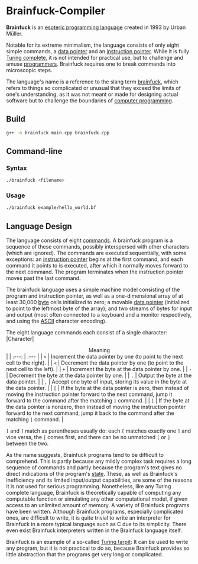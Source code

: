 # Brainfuck-Compiler
**Brainfuck** is an [esoteric programming language](https://en.wikipedia.org/wiki/Esoteric_programming_language "wiki") created in 1993 by Urban Müller.

Notable for its extreme minimalism, the language consists of only eight simple commands, a [data pointer](https://en.wikipedia.org/wiki/Data_pointer "wiki") and an [instruction pointer](https://en.wikipedia.org/wiki/Instruction_pointer "wiki"). While it is fully [Turing complete](https://en.wikipedia.org/wiki/Turing_completeness "wiki"), it is not intended for practical use, but to challenge and amuse [programmers](https://en.wikipedia.org/wiki/Programmers "wiki"). Brainfuck requires one to break commands into microscopic steps.

The language's name is a reference to the slang term [brainfuck](https://en.wiktionary.org/wiki/brainfuck "wiki"), which refers to things so complicated or unusual that they exceed the limits of one's understanding, as it was not meant or made for designing actual software but to challenge the boundaries of [computer programming](https://en.wikipedia.org/wiki/Computer_programming "wiki").

## Build
```bash
g++ -o brainfuck main.cpp brainfuck.cpp
```

## Command-line

### Syntax
```bash
./brainfuck <filename>
```
### Usage
```bash
./brainfuck example/hello_world.bf
```

## Language Design
The language consists of eight [commands](https://en.wikipedia.org/wiki/Command_(computing) "wiki"). A brainfuck program is a sequence of these commands, possibly interspersed with other characters (which are ignored). The commands are executed sequentially, with some exceptions: an [instruction pointer](https://en.wikipedia.org/wiki/Program_Counter "wiki") begins at the first command, and each command it points to is executed, after which it normally moves forward to the next command. The program terminates when the instruction pointer moves past the last command.

The brainfuck language uses a simple machine model consisting of the program and instruction pointer, as well as a one-dimensional array of at least 30,000 [byte](https://en.wikipedia.org/wiki/Byte "wiki") cells initialized to zero; a movable [data pointer](https://en.wikipedia.org/wiki/Pointer_(computer_programming) "wiki") (initialized to point to the leftmost byte of the array); and two streams of bytes for input and output (most often connected to a keyboard and a monitor respectively, and using the [ASCII](https://en.wikipedia.org/wiki/ASCII "wiki") character encoding).

The eight language commands each consist of a single character:
|Character| <center>Meaning</center> |
|  :---:  |  :---   |
| `>` | Increment the data pointer by one (to point to the next cell to the right). |
| `<` | Decrement the data pointer by one (to point to the next cell to the left). |
| `+` | Increment the byte at the data pointer by one. |
| `-` | Decrement the byte at the data pointer by one. |
| `.` | Output the byte at the data pointer. |
| `,` | Accept one byte of input, storing its value in the byte at the data pointer. |
| `[` | If the byte at the data pointer is zero, then instead of moving the instruction pointer forward to the next command, jump it forward to the command after the matching `]` command. |
| `]` | If the byte at the data pointer is nonzero, then instead of moving the instruction pointer forward to the next command, jump it back to the command after the matching `[` command. |

`[` and `]` match as parentheses usually do: each `[` matches exactly one `]` and vice versa, the `[` comes first, and there can be no unmatched `[` or `]` between the two.

As the name suggests, Brainfuck programs tend to be difficult to comprehend. This is partly because any mildly complex task requires a long sequence of commands and partly because the program's text gives no direct indications of the program's [state](https://en.wikipedia.org/wiki/State_(computer_science) "wiki"). These, as well as Brainfuck's inefficiency and its limited input/output capabilities, are some of the reasons it is not used for serious programming. Nonetheless, like any Turing complete language, Brainfuck is theoretically capable of computing any computable function or simulating any other computational model, if given access to an unlimited amount of memory. A variety of Brainfuck programs have been written. Although Brainfuck programs, especially complicated ones, are difficult to write, it is quite trivial to write an interpreter for Brainfuck in a more typical language such as C due to its simplicity. There even exist Brainfuck interpreters written in the Brainfuck language itself.

Brainfuck is an example of a so-called [Turing tarpit](https://en.wikipedia.org/wiki/Turing_tarpit "wiki"): It can be used to write any program, but it is not practical to do so, because Brainfuck provides so little abstraction that the programs get very long or complicated. 